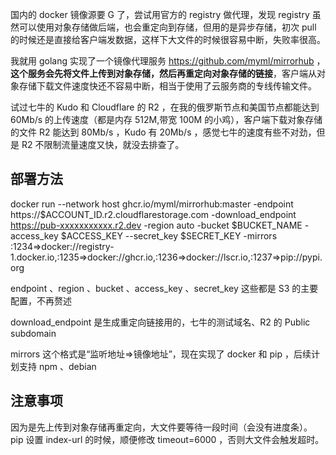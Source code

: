 国内的 docker 镜像源要 G 了，尝试用官方的 registry 做代理，发现 registry 虽然可以使用对象存储做后端，也会重定向到存储，但用的是异步存储，初次 pull 的时候还是直接给客户端发数据，这样下大文件的时候很容易中断，失败率很高。

我就用 golang 实现了一个镜像代理服务 https://github.com/myml/mirrorhub ，**这个服务会先将文件上传到对象存储，然后再重定向对象存储的链接**，客户端从对象存储下载文件速度快还不容易中断，相当于使用了云服务商的专线传输文件。

试过七牛的 Kudo 和 Cloudflare 的 R2 ，在我的俄罗斯节点和美国节点都能达到 60Mb/s 的上传速度（都是内存 512M,带宽 100M 的小鸡），客户端下载对象存储的文件 R2 能达到 80Mb/s ，Kudo 有 20Mb/s ，感觉七牛的速度有些不对劲，但是 R2 不限制流量速度又快，就没去排查了。

## 部署方法

docker run --network host ghcr.io/myml/mirrorhub:master -endpoint https://$ACCOUNT_ID.r2.cloudflarestorage.com -download_endpoint https://pub-xxxxxxxxxxx.r2.dev -region auto -bucket $BUCKET_NAME -access_key $ACCESS_KEY --secret_key $SECRET_KEY -mirrors :1234=>docker://registry-1.docker.io,:1235=>docker://ghcr.io,:1236=>docker://lscr.io,:1237=>pip://pypi.org


endpoint 、region 、bucket 、access_key 、secret_key 这些都是 S3 的主要配置，不再赘述

download_endpoint 是生成重定向链接用的，七牛的测试域名、R2 的 Public subdomain

mirrors 这个格式是“监听地址=>镜像地址”，现在实现了 docker 和 pip ，后续计划支持 npm 、debian


## 注意事项
因为是先上传到对象存储再重定向，大文件要等待一段时间（会没有进度条）。
pip 设置 index-url 的时候，顺便修改 timeout=6000 ，否则大文件会触发超时。